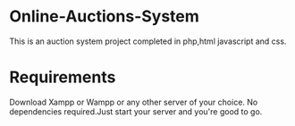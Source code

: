 # Online-Auctions-System
This is an auction system project completed in php,html javascript and css.


# Requirements
Download Xampp or Wampp or any other server of your choice.
No dependencies required.Just start your server and you're good to go.